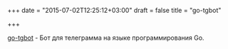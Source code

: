 +++
date = "2015-07-02T12:25:12+03:00"
draft = false
title = "go-tgbot"

+++

<p><a href="https://github.com/rockneurotiko/go-tgbot">go-tgbot</a>&nbsp;- Бот для телеграмма на языке программирования Go.</p>

